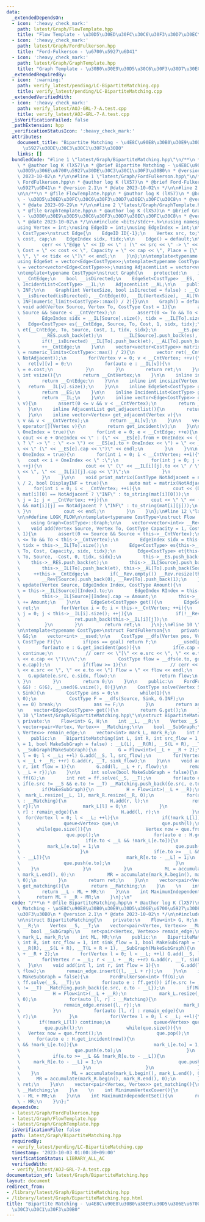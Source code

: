 ```yaml
---
data:
  _extendedDependsOn:
  - icon: ':heavy_check_mark:'
    path: latest/Graph/FlowTemplate.hpp
    title: "Flow Template - \u30D5\u30ED\u30FC\u30C6\u30F3\u30D7\u30EC\u30FC\u30C8"
  - icon: ':heavy_check_mark:'
    path: latest/Graph/FordFulkerson.hpp
    title: "Ford-Fulkerson - \u6700\u5927\u6D41"
  - icon: ':heavy_check_mark:'
    path: latest/Graph/GraphTemplate.hpp
    title: "Graph Template - \u30B0\u30E9\u30D5\u30C6\u30F3\u30D7\u30EC\u30FC\u30C8"
  _extendedRequiredBy:
  - icon: ':warning:'
    path: verify_latest/pending/LC-BipartiteMatching.cpp
    title: verify_latest/pending/LC-BipartiteMatching.cpp
  _extendedVerifiedWith:
  - icon: ':heavy_check_mark:'
    path: verify_latest/AOJ-GRL-7-A.test.cpp
    title: verify_latest/AOJ-GRL-7-A.test.cpp
  _isVerificationFailed: false
  _pathExtension: hpp
  _verificationStatusIcon: ':heavy_check_mark:'
  attributes:
    document_title: "Bipartite Matching - \u4E8C\u90E8\u30B0\u30E9\u30D5\u306E\u6700\
      \u5927\u30DE\u30C3\u30C1\u30F3\u30B0"
    links: []
  bundledCode: "#line 1 \"latest/Graph/BipartiteMatching.hpp\"\n/**\n * @file BipartiteMatching.hpp\n\
    \ * @author log K (lX57)\n * @brief Bipartite Matching - \u4E8C\u90E8\u30B0\u30E9\
    \u30D5\u306E\u6700\u5927\u30DE\u30C3\u30C1\u30F3\u30B0\n * @version 2.1\n * @date\
    \ 2023-10-02\n */\n\n#line 1 \"latest/Graph/FordFulkerson.hpp\"\n/**\n * @file\
    \ FordFulkerson.hpp\n * @author log K (lX57)\n * @brief Ford-Fulkerson - \u6700\
    \u5927\u6D41\n * @version 2.1\n * @date 2023-10-02\n */\n\n#line 2 \"latest/Graph/FlowTemplate.hpp\"\
    \n\n/**\n * @file FlowTemplate.hpp\n * @author log K (lX57)\n * @brief Flow Template\
    \ - \u30D5\u30ED\u30FC\u30C6\u30F3\u30D7\u30EC\u30FC\u30C8\n * @version 1.0\n\
    \ * @date 2023-09-29\n */\n\n#line 2 \"latest/Graph/GraphTemplate.hpp\"\n\n/**\n\
    \ * @file GraphTemplate.hpp\n * @author log K (lX57)\n * @brief Graph Template\
    \ - \u30B0\u30E9\u30D5\u30C6\u30F3\u30D7\u30EC\u30FC\u30C8\n * @version 2.2\n\
    \ * @date 2023-10-02\n */\n\n#include <bits/stdc++.h>\nusing namespace std;\n\n\
    using Vertex = int;\nusing EdgeID = int;\nusing EdgeIndex = int;\n\ntemplate<typename\
    \ CostType>\nstruct Edge{\n    EdgeID ID{-1};\n    Vertex src, to;\n    CostType\
    \ cost, cap;\n    EdgeIndex sidx, tidx;\n\n    Edge() = default;\n\n    void print(){\n\
    \        cerr << \"Edge \" << ID << \" : (\" << src << \" -> \" << to << \"),\
    \ Cost = \" << cost << \", Capacity = \" << cap << \", Place = [\" << sidx <<\
    \ \", \" << tidx << \"]\" << endl;\n    }\n};\n\ntemplate<typename CostType>\n\
    using EdgeSet = vector<Edge<CostType>>;\ntemplate<typename CostType>\nusing IncidentList\
    \ = vector<vector<Edge<CostType>>>;\nusing AdjacentList = vector<vector<Vertex>>;\n\
    \ntemplate<typename CostType>\nstruct Graph{\n    protected:\n    int __CntVertex,\
    \ __CntEdge;\n    bool __isDirected;\n    EdgeSet<CostType> __ES, __RES;\n   \
    \ IncidentList<CostType> __IL;\n    AdjacentList __AL;\n\n    public:\n    CostType\
    \ INF;\n\n    Graph(int VertexSize, bool isDirected = false) : __CntVertex(VertexSize),\
    \ __isDirected(isDirected), __CntEdge(0), __IL(VertexSize), __AL(VertexSize),\
    \ INF(numeric_limits<CostType>::max() / 2){}\n\n    Graph() = default;\n\n   \
    \ void add(Vertex Source, Vertex To, CostType Cost = 1){\n        assert(0 <=\
    \ Source && Source < __CntVertex);\n        assert(0 <= To && To < __CntVertex);\n\
    \        EdgeIndex sidx = __IL[Source].size(), tidx = __IL[To].size();\n     \
    \   Edge<CostType> es{__CntEdge, Source, To, Cost, 1, sidx, tidx};\n        Edge<CostType>\
    \ et{__CntEdge, To, Source, Cost, 1, tidx, sidx};\n        __ES.push_back(es);\n\
    \        __RES.push_back(et);\n        __IL[Source].push_back(es), __AL[Source].push_back(To);\n\
    \        if(!__isDirected) __IL[To].push_back(et), __AL[To].push_back(Source);\n\
    \        ++__CntEdge;\n    }\n\n    vector<vector<CostType>> matrix(CostType NotAdjacent\
    \ = numeric_limits<CostType>::max() / 2){\n        vector ret(__CntVertex, vector(__CntVertex,\
    \ NotAdjacent));\n        for(Vertex v = 0; v < __CntVertex; ++v){\n         \
    \   ret[v][v] = 0;\n            for(auto e : __IL[v]){\n                ret[v][e.to]\
    \ = e.cost;\n            }\n        }\n        return ret;\n    }\n\n    inline\
    \ int vsize(){\n        return __CntVertex;\n    }\n\n    inline int esize(){\n\
    \        return __CntEdge;\n    }\n\n    inline int incsize(Vertex v){\n     \
    \   return __IL[v].size();\n    }\n\n    inline EdgeSet<CostType> get_edgeset(){\n\
    \        return __ES;\n    }\n\n    inline IncidentList<CostType> get_incidentlist(){\n\
    \        return __IL;\n    }\n\n    inline vector<Edge<CostType>> get_incident(Vertex\
    \ v){\n        assert(0 <= v && v < __CntVertex);\n        return __IL[v];\n \
    \   }\n\n    inline AdjacentList get_adjacentlist(){\n        return __AL;\n \
    \   }\n\n    inline vector<Vertex> get_adjacent(Vertex v){\n        assert(0 <=\
    \ v && v < __CntVertex);\n        return __AL[v];\n    }\n\n    vector<Edge<CostType>>\
    \ operator[](Vertex v){\n        return get_incident(v);\n    }\n\n    void print_edgeset(bool\
    \ OneIndex = true){\n        for(int e = 0; e < __CntEdge; ++e){\n           \
    \ cout << e + OneIndex << \" : (\" << __ES[e].from + OneIndex << (__isDirected\
    \ ? \" -> \" : \" <-> \") << __ES[e].to + OneIndex << \") = \" << __ES[e].cost\
    \ << \" (\" << __ES[e].cap << \")\" << endl;\n        }\n    }\n\n    void print_incidentlist(bool\
    \ OneIndex = true){\n        for(int i = 0; i < __CntVertex; ++i){\n         \
    \   cout << i + OneIndex << \" :\";\n            for(int j = 0; j < __IL[i].size();\
    \ ++j){\n                cout << \" (\" << __IL[i][j].to << \" / \" << __IL[i][j].cost\
    \ << \", \" << __IL[i][j].cap << \")\";\n            }\n            cout << endl;\n\
    \        }\n    }\n\n    void print_matrix(CostType NotAdjacent = numeric_limits<CostType>::max()\
    \ / 2, bool DisplayINF = true){\n        auto mat = matrix(NotAdjacent);\n   \
    \     for(int i = 0; i < __CntVertex; ++i){\n            cout << (DisplayINF &&\
    \ mat[i][0] == NotAdjacent ? \"INF\" : to_string(mat[i][0]));\n            for(int\
    \ j = 1; j < __CntVertex; ++j){\n                cout << \" \" << (DisplayINF\
    \ && mat[i][j] == NotAdjacent ? \"INF\" : to_string(mat[i][j]));\n           \
    \ }\n            cout << endl;\n        }\n    }\n};\n#line 12 \"latest/Graph/FlowTemplate.hpp\"\
    \n\n#define LOGK_FLOW\n\ntemplate<typename CostType>\nstruct Flow : public Graph<CostType>{\n\
    \    using Graph<CostType>::Graph;\n\n    vector<vector<int>> __Rev;\n\n    public:\n\
    \    void add(Vertex Source, Vertex To, CostType Capacity = 1, CostType Cost =\
    \ 1){\n        assert(0 <= Source && Source < this->__CntVertex);\n        assert(0\
    \ <= To && To < this->__CntVertex);\n        EdgeIndex sidx = this->__IL[Source].size(),\
    \ tidx = this->__IL[To].size();\n        Edge<CostType> es{this->__CntEdge, Source,\
    \ To, Cost, Capacity, sidx, tidx};\n        Edge<CostType> et{this->__CntEdge,\
    \ To, Source, -Cost, 0, tidx, sidx};\n        this->__ES.push_back(es);\n    \
    \    this->__RES.push_back(et);\n        this->__IL[Source].push_back(es), this->__AL[Source].push_back(To);\n\
    \        this->__IL[To].push_back(et), this->__AL[To].push_back(Source);\n   \
    \     ++this->__CntEdge;\n        if(__Rev.empty()) __Rev.resize(this->__CntVertex);\n\
    \        __Rev[Source].push_back(0), __Rev[To].push_back(1);\n    }\n\n    void\
    \ update(Vertex Source, EdgeIndex Index, CostType Amount){\n        Vertex To\
    \ = this->__IL[Source][Index].to;\n        EdgeIndex RIndex = this->__IL[Source][Index].tidx;\n\
    \        this->__IL[Source][Index].cap -= Amount;\n        this->__IL[To][RIndex].cap\
    \ += Amount;\n    }\n\n    EdgeSet<CostType> get(){\n        EdgeSet<CostType>\
    \ ret;\n        for(Vertex i = 0; i < this->__CntVertex; ++i){\n            for(EdgeIndex\
    \ j = 0; j < this->__IL[i].size(); ++j){\n                if(!__Rev[i][j]){\n\
    \                    ret.push_back(this->__IL[i][j]);\n                }\n   \
    \         }\n        }\n        return ret;\n    }\n};\n#line 10 \"latest/Graph/FordFulkerson.hpp\"\
    \n\ntemplate<typename CostType>\nstruct FordFulkerson{\n    private:\n    Flow<CostType>\
    \ &G;\n    vector<int> __used;\n\n    CostType __dfs(Vertex pos, Vertex goal,\
    \ CostType F){\n        if(pos == goal) return F;\n        __used[pos] = 1;\n\
    \        for(auto e : G.get_incident(pos)){\n            if(e.cap == 0 || __used[e.to])\
    \ continue;\n            // cerr << \"[\" << e.src << \", \" << e.to << \"] (\"\
    \ << e.cap << \")\\n\";\n            CostType flow = __dfs(e.to, goal, min(F,\
    \ e.cap));\n            if(flow >= 1){\n                // cerr << \"Update [\"\
    \ << e.src << \", \" << e.to << \"] Flow = \" << flow << endl;\n             \
    \   G.update(e.src, e.sidx, flow);\n                return flow;\n           \
    \ }\n        }\n        return 0;\n    }\n\n    public:\n    FordFulkerson(Flow<CostType>\
    \ &G) : G(G), __used(G.vsize(), 0){}\n\n    CostType solve(Vertex Source, Vertex\
    \ Sink){\n        CostType ans = 0;\n        while(1){\n            __used.assign(G.vsize(),\
    \ 0);\n            CostType F = __dfs(Source, Sink, G.INF);\n            if(F\
    \ == 0) break;\n            ans += F;\n        }\n        return ans;\n    }\n\
    \n    vector<Edge<CostType>> get(){\n        return G.get();\n    }\n};\n#line\
    \ 10 \"latest/Graph/BipartiteMatching.hpp\"\n\nstruct BipartiteMatching{\n   \
    \ private:\n    Flow<int> G, H;\n    int __L, __R;\n    Vertex __S, __T;\n   \
    \ vector<pair<Vertex, Vertex>> __Matching;\n\n    bool __SubGraph;\n    set<pair<Vertex,\
    \ Vertex>> remain_edge;\n    vector<int> mark_L, mark_R;\n    int ML, MR;\n\n\
    \    public:\n    BipartiteMatching(int L, int R, int src_flow = 1, int sink_flow\
    \ = 1, bool MakeSubGraph = false) : __L(L), __R(R), __S(L + R), __T(L + R + 1),\
    \ __SubGraph(MakeSubGraph){\n        G = Flow<int>(__L + __R + 2);\n        for(Vertex\
    \ l = 0; l < __L; ++l) G.add(__S, l, src_flow);\n        for(Vertex r = __L; r\
    \ < __L + __R; ++r) G.add(r, __T, sink_flow);\n    }\n\n    void add(int l, int\
    \ r, int flow = 1){\n        G.add(l, __L + r, flow);\n        remain_edge.insert({l,\
    \ __L + r});\n    }\n\n    int solve(bool MakeSubGraph = false){\n        FordFulkerson<int>\
    \ ff(G);\n        int ret = ff.solve(__S, __T);\n        for(auto e : ff.get())\
    \ if(e.src != __S && e.to != __T) __Matching.push_back({e.src, e.to - __L});\n\
    \        if(MakeSubGraph){\n            H = Flow<int>(__L + __R);\n          \
    \  mark_L.resize(__L, 1), mark_R.resize(__R, 0);\n            for(auto [l, r]\
    \ : __Matching){\n                H.add(r, l);\n                remain_edge.erase({l,\
    \ r});\n                mark_L[l] = 0;\n            }\n            for(auto [l,\
    \ r] : remain_edge){\n                H.add(l, r);\n            }\n          \
    \  for(Vertex l = 0; l < __L; ++l){\n                if(!mark_L[l]) continue;\n\
    \                queue<Vertex> que;\n                que.push(l);\n          \
    \      while(que.size()){\n                    Vertex now = que.front();\n   \
    \                 que.pop();\n                    for(auto e : H.get_incident(now)){\n\
    \                        if(e.to < __L && !mark_L[e.to]){\n                  \
    \          mark_L[e.to] = 1;\n                            que.push(e.to);\n  \
    \                      }\n                        if(e.to >= __L && !mark_R[e.to\
    \ - __L]){\n                            mark_R[e.to - __L] = 1;\n            \
    \                que.push(e.to);\n                        }\n                \
    \    }\n                }\n            }\n            ML = accumulate(mark_L.begin(),\
    \ mark_L.end(), 0);\n            MR = accumulate(mark_R.begin(), mark_R.end(),\
    \ 0);\n        }\n        return ret;\n    }\n\n    vector<pair<Vertex, Vertex>>\
    \ get_matching(){\n        return __Matching;\n    }\n    \n    int MinimumVertexCover(){\n\
    \        return __L - ML + MR;\n    }\n\n    int MaximumIndependentSet(){\n  \
    \      return ML + __R - MR;\n    }\n};\n"
  code: "/**\n * @file BipartiteMatching.hpp\n * @author log K (lX57)\n * @brief Bipartite\
    \ Matching - \u4E8C\u90E8\u30B0\u30E9\u30D5\u306E\u6700\u5927\u30DE\u30C3\u30C1\
    \u30F3\u30B0\n * @version 2.1\n * @date 2023-10-02\n */\n\n#include \"FordFulkerson.hpp\"\
    \n\nstruct BipartiteMatching{\n    private:\n    Flow<int> G, H;\n    int __L,\
    \ __R;\n    Vertex __S, __T;\n    vector<pair<Vertex, Vertex>> __Matching;\n\n\
    \    bool __SubGraph;\n    set<pair<Vertex, Vertex>> remain_edge;\n    vector<int>\
    \ mark_L, mark_R;\n    int ML, MR;\n\n    public:\n    BipartiteMatching(int L,\
    \ int R, int src_flow = 1, int sink_flow = 1, bool MakeSubGraph = false) : __L(L),\
    \ __R(R), __S(L + R), __T(L + R + 1), __SubGraph(MakeSubGraph){\n        G = Flow<int>(__L\
    \ + __R + 2);\n        for(Vertex l = 0; l < __L; ++l) G.add(__S, l, src_flow);\n\
    \        for(Vertex r = __L; r < __L + __R; ++r) G.add(r, __T, sink_flow);\n \
    \   }\n\n    void add(int l, int r, int flow = 1){\n        G.add(l, __L + r,\
    \ flow);\n        remain_edge.insert({l, __L + r});\n    }\n\n    int solve(bool\
    \ MakeSubGraph = false){\n        FordFulkerson<int> ff(G);\n        int ret =\
    \ ff.solve(__S, __T);\n        for(auto e : ff.get()) if(e.src != __S && e.to\
    \ != __T) __Matching.push_back({e.src, e.to - __L});\n        if(MakeSubGraph){\n\
    \            H = Flow<int>(__L + __R);\n            mark_L.resize(__L, 1), mark_R.resize(__R,\
    \ 0);\n            for(auto [l, r] : __Matching){\n                H.add(r, l);\n\
    \                remain_edge.erase({l, r});\n                mark_L[l] = 0;\n\
    \            }\n            for(auto [l, r] : remain_edge){\n                H.add(l,\
    \ r);\n            }\n            for(Vertex l = 0; l < __L; ++l){\n         \
    \       if(!mark_L[l]) continue;\n                queue<Vertex> que;\n       \
    \         que.push(l);\n                while(que.size()){\n                 \
    \   Vertex now = que.front();\n                    que.pop();\n              \
    \      for(auto e : H.get_incident(now)){\n                        if(e.to < __L\
    \ && !mark_L[e.to]){\n                            mark_L[e.to] = 1;\n        \
    \                    que.push(e.to);\n                        }\n            \
    \            if(e.to >= __L && !mark_R[e.to - __L]){\n                       \
    \     mark_R[e.to - __L] = 1;\n                            que.push(e.to);\n \
    \                       }\n                    }\n                }\n        \
    \    }\n            ML = accumulate(mark_L.begin(), mark_L.end(), 0);\n      \
    \      MR = accumulate(mark_R.begin(), mark_R.end(), 0);\n        }\n        return\
    \ ret;\n    }\n\n    vector<pair<Vertex, Vertex>> get_matching(){\n        return\
    \ __Matching;\n    }\n    \n    int MinimumVertexCover(){\n        return __L\
    \ - ML + MR;\n    }\n\n    int MaximumIndependentSet(){\n        return ML + __R\
    \ - MR;\n    }\n};"
  dependsOn:
  - latest/Graph/FordFulkerson.hpp
  - latest/Graph/FlowTemplate.hpp
  - latest/Graph/GraphTemplate.hpp
  isVerificationFile: false
  path: latest/Graph/BipartiteMatching.hpp
  requiredBy:
  - verify_latest/pending/LC-BipartiteMatching.cpp
  timestamp: '2023-10-03 01:00:30+09:00'
  verificationStatus: LIBRARY_ALL_AC
  verifiedWith:
  - verify_latest/AOJ-GRL-7-A.test.cpp
documentation_of: latest/Graph/BipartiteMatching.hpp
layout: document
redirect_from:
- /library/latest/Graph/BipartiteMatching.hpp
- /library/latest/Graph/BipartiteMatching.hpp.html
title: "Bipartite Matching - \u4E8C\u90E8\u30B0\u30E9\u30D5\u306E\u6700\u5927\u30DE\
  \u30C3\u30C1\u30F3\u30B0"
---
```

